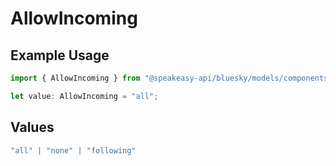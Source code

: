 # AllowIncoming

## Example Usage

```typescript
import { AllowIncoming } from "@speakeasy-api/bluesky/models/components";

let value: AllowIncoming = "all";
```

## Values

```typescript
"all" | "none" | "following"
```